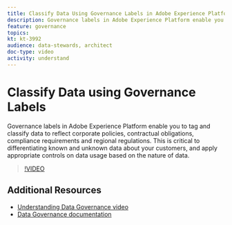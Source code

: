 ```yaml
---
title: Classify Data Using Governance Labels in Adobe Experience Platform
description: Governance labels in Adobe Experience Platform enable you to tag and classify data to reflect corporate policies, contractual obligations, compliance requirements and regional regulations. This is critical to differentiating known and unknown data about your customers, and apply appropriate controls on data usage based on the nature of data.
feature: governance
topics:
kt: kt-3992
audience: data-stewards, architect
doc-type: video
activity: understand
---
```


# Classify Data using Governance Labels

Governance labels in Adobe Experience Platform enable you to tag and classify data to reflect corporate policies, contractual obligations, compliance requirements and regional regulations. This is critical to differentiating known and unknown data about your customers, and apply appropriate controls on data usage based on the nature of data.

>[!VIDEO](https://video.tv.adobe.com/v/29709?quality=12)

## Additional Resources

* [Understanding Data Governance video](understanding-data-governance.md)
* [Data Governance documentation](https://www.adobe.io/apis/experienceplatform/home/dule/duleservices.html)
